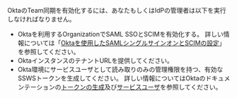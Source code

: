 OktaのTeam同期を有効化するには、あなたもしくはIdPの管理者は以下を実行しなければなりません。

- Oktaを利用するOrganizationでSAML SSOとSCIMを有効化する。 詳しい情報については「[Oktaを使用したSAMLシングルサインオンとSCIMの設定](/github/setting-up-and-managing-organizations-and-teams/configuring-saml-single-sign-on-and-scim-using-okta)」を参照してください。
- OktaインスタンスのテナントURLを提供してください。
- Okta環境にサービスユーザとして読み取りのみの管理権限を持つ、有効なSSWSトークンを生成してください。 詳しい情報についてはOktaのドキュメンテーションの[トークンの生成](https://developer.okta.com/docs/guides/create-an-api-token/create-the-token/)及び[サービスユーザ](https://help.okta.com/en/prod/Content/Topics/Adv_Server_Access/docs/service-users.htm)を参照してください。